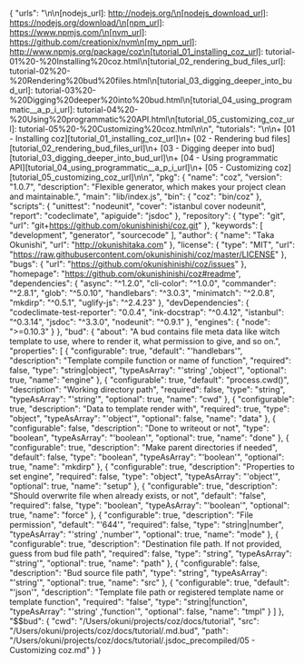 {
    "urls": "<!-- URLs start -->\n\n[nodejs_url]: http://nodejs.org/\n[nodejs_download_url]: https://nodejs.org/download/\n[npm_url]: https://www.npmjs.com/\n[nvm_url]: https://github.com/creationix/nvm\n[my_npm_url]: http://www.npmjs.org/package/coz\n[tutorial_01_installing_coz_url]: tutorial-01%20-%20Installing%20coz.html\n[tutorial_02_rendering_bud_files_url]: tutorial-02%20-%20Rendering%20bud%20files.html\n[tutorial_03_digging_deeper_into_bud_url]: tutorial-03%20-%20Digging%20deeper%20into%20bud.html\n[tutorial_04_using_programmatic__a_p_i_url]: tutorial-04%20-%20Using%20programmatic%20API.html\n[tutorial_05_customizing_coz_url]: tutorial-05%20-%20Customizing%20coz.html\n\n<!-- URLs end -->",
    "tutorials": "<!-- Tutorials start -->\n\n+ [01 - Installing coz][tutorial_01_installing_coz_url]\n+ [02 - Rendering bud files][tutorial_02_rendering_bud_files_url]\n+ [03 - Digging deeper into bud][tutorial_03_digging_deeper_into_bud_url]\n+ [04 - Using programmatic API][tutorial_04_using_programmatic__a_p_i_url]\n+ [05 - Customizing coz][tutorial_05_customizing_coz_url]\n\n<!-- Tutorials end -->",
    "pkg": {
        "name": "coz",
        "version": "1.0.7",
        "description": "Flexible generator, which makes your project clean and maintainable.",
        "main": "lib/index.js",
        "bin": {
            "coz": "bin/coz"
        },
        "scripts": {
            "unittest": "nodeunit",
            "cover": "istanbul cover nodeunit",
            "report": "codeclimate",
            "apiguide": "jsdoc"
        },
        "repository": {
            "type": "git",
            "url": "git+https://github.com/okunishinishi/coz.git"
        },
        "keywords": [
            "development",
            "generator",
            "sourcecode"
        ],
        "author": {
            "name": "Taka Okunishi",
            "url": "http://okunishitaka.com"
        },
        "license": {
            "type": "MIT",
            "url": "https://raw.githubusercontent.com/okunishinishi/coz/master/LICENSE"
        },
        "bugs": {
            "url": "https://github.com/okunishinishi/coz/issues"
        },
        "homepage": "https://github.com/okunishinishi/coz#readme",
        "dependencies": {
            "async": "^1.2.0",
            "cli-color": "^1.0.0",
            "commander": "^2.8.1",
            "glob": "^5.0.10",
            "handlebars": "^3.0.3",
            "minimatch": "^2.0.8",
            "mkdirp": "^0.5.1",
            "uglify-js": "^2.4.23"
        },
        "devDependencies": {
            "codeclimate-test-reporter": "0.0.4",
            "ink-docstrap": "^0.4.12",
            "istanbul": "^0.3.14",
            "jsdoc": "^3.3.0",
            "nodeunit": "^0.9.1"
        },
        "engines": {
            "node": ">=0.10.3"
        }
    },
    "bud": {
        "about": "A bud contains file meta data like witch template to use, where to render it, what permission to give, and so on.",
        "properties": [
            {
                "configurable": true,
                "default": "'handlebars'",
                "description": "Template compile function or name of function",
                "required": false,
                "type": "string&#124;object",
                "typeAsArray": "'string' ,'object'",
                "optional": true,
                "name": "engine"
            },
            {
                "configurable": true,
                "default": "process.cwd()",
                "description": "Working directory path",
                "required": false,
                "type": "string",
                "typeAsArray": "'string'",
                "optional": true,
                "name": "cwd"
            },
            {
                "configurable": true,
                "description": "Data to template render with",
                "required": true,
                "type": "object",
                "typeAsArray": "'object'",
                "optional": false,
                "name": "data"
            },
            {
                "configurable": false,
                "description": "Done to writeout or not",
                "type": "boolean",
                "typeAsArray": "'boolean'",
                "optional": true,
                "name": "done"
            },
            {
                "configurable": true,
                "description": "Make parent directories if needed",
                "default": false,
                "type": "boolean",
                "typeAsArray": "'boolean'",
                "optional": true,
                "name": "mkdirp"
            },
            {
                "configurable": true,
                "description": "Properties to set engine",
                "required": false,
                "type": "object",
                "typeAsArray": "'object'",
                "optional": true,
                "name": "setup"
            },
            {
                "configurable": true,
                "description": "Should overwrite file when already exists, or not",
                "default": "false",
                "required": false,
                "type": "boolean",
                "typeAsArray": "'boolean'",
                "optional": true,
                "name": "force"
            },
            {
                "configurable": true,
                "description": "File permission",
                "default": "'644'",
                "required": false,
                "type": "string&#124;number",
                "typeAsArray": "'string' ,'number'",
                "optional": true,
                "name": "mode"
            },
            {
                "configurable": true,
                "description": "Destination file path. If not provided, guess from bud file path",
                "required": false,
                "type": "string",
                "typeAsArray": "'string'",
                "optional": true,
                "name": "path"
            },
            {
                "configurable": false,
                "description": "Bud source file path",
                "type": "string",
                "typeAsArray": "'string'",
                "optional": true,
                "name": "src"
            },
            {
                "configurable": true,
                "default": "'json'",
                "description": "Template file path or registered template name or template function",
                "required": "false",
                "type": "string&#124;function",
                "typeAsArray": "'string' ,'function'",
                "optional": false,
                "name": "tmpl"
            }
        ]
    },
    "$$bud": {
        "cwd": "/Users/okuni/projects/coz/docs/tutorial",
        "src": "/Users/okuni/projects/coz/docs/tutorial/.md.bud",
        "path": "/Users/okuni/projects/coz/docs/tutorial/.jsdoc_precompiled/05 - Customizing coz.md"
    }
}